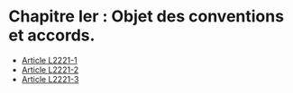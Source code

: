 # Chapitre Ier : Objet des conventions et accords.

* [Article L2221-1](./LEGIARTI000006901659.md)
* [Article L2221-2](./LEGIARTI000006901660.md)
* [Article L2221-3](./LEGIARTI000006901661.md)
